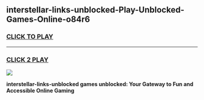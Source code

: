 
## interstellar-links-unblocked-Play-Unblocked-Games-Online-o84r6
<h3>
<a href="https://premium76.site?title=interstellar-links-unblocked&ref=25A">CLICK TO PLAY</a></h3>
<hr>

<h3>
<a href="https://premium76.site?title=interstellar-links-unblocked&ref=25A">CLICK 2 PLAY</a>
  
</h3>

<a href="https://premium76.site?title=interstellar-links-unblocked&ref=25A"><img src="https://clearcache.store/games.png"></a>


**interstellar-links-unblocked games unblocked: Your Gateway to Fun and Accessible Online Gaming**

